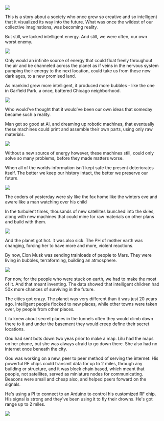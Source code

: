 

![](https://pbs.twimg.com/media/C4PAAqHUEAAD-JQ.jpg:large)


This is a story about a society who once grew so creative and so intelligent that it visualized its way into the future. What was once the wildest of our collective imaginations, was becoming reality. 

But still, we lacked intelligent energy. And still, we were often, our own worst enemy. 

![](https://pbs.twimg.com/media/DYHPvsVUMAIO7O6.jpg)

Only would an infinite source of energy that could float freely throughout the air and be channeled across the planet as if veins in the nervous system pumping their energy to the next location, could take us from these new dark ages, to a new promised land. 

As mankind grew more intelligent, it produced more bubbles - like the one in Garfield Park, a once, battered Chicago neighborhood. 

![](https://pbs.twimg.com/media/DYHRKfwVQAA_rt7.jpg)

Who would’ve thought that it would’ve been our own ideas that someday became such a reality. 

Man got so good at AI, and dreaming up robotic machines, that eventually these machines could print and assemble their own parts, using only raw materials. 

![](https://pbs.twimg.com/media/DYHR1vgVAAAaa5y.jpg)

Without a new source of energy however, these machines still, could only solve so many problems, before they made matters worse.

When all of the worlds information isn’t kept safe the present deteriorates itself. The better we keep our history intact, the better we preserve our future.

![](https://pbs.twimg.com/media/DYHSr9lVwAAQWq3.jpg)

The coders of yesterday were sly like the fox home like the winters eve and aware like a man watching over his child

In the turbulent times, thousands of new satellites launched into the skies, along with new machines that could mine for raw materials on other plans and build with them. 

![](https://pbs.twimg.com/media/DYHTFFoVQAA0aMg.jpg)

And the planet got hot. It was also sick. The PH of mother earth was changing, forcing her to have more and more, violent reactions.

By now, Elon Musk was sending trainloads of people to Mars. They were living in bubbles, terraforming, building an atmosphere.

![](https://pbs.twimg.com/media/DYHTf8lU8AArPTR.jpg)

For now, for the people who were stuck on earth, we had to make the most of it. And that meant inventing. The data showed that intelligent children had 50x more chances of surviving in the future. 

The cities got crazy. The planet was very different than it was just 20 years ago. Intelligent people flocked to new places, while other towns were taken over, by people from other places. 

Lilu knew about secret places in the tunnels often they would climb down there to it and under the basement they would creep define their secret locations.

Gou had sent bots down two yeas prior to make a map. Lilu had the maps on her phone, but she was always afraid to go down there. She also had no internet once beneath the city. 

Gou was working on a new, peer to peer method of serving the internet. His powerful RF chips could transmit data for up to 2 miles, through any building or structure, and it was block chain based, which meant that people, not satellites, served as miniature nodes for communicating. Beacons were small and cheap also, and helped peers forward on the signals.

He's using a PI to connect to an Arduino to control his customized RF chip. His signal is strong and they've been using it to fly their drowns. He's got range up to 2 miles. 

![](https://pbs.twimg.com/media/DYHUWUFUQAAXpOg.jpg)
